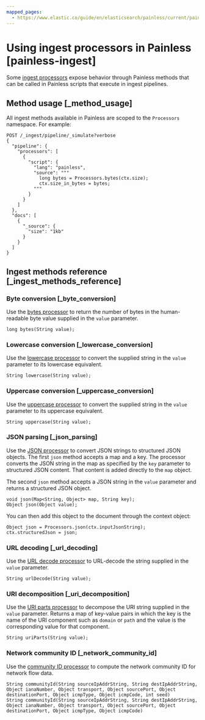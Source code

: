 ```yaml
---
mapped_pages:
  - https://www.elastic.co/guide/en/elasticsearch/painless/current/painless-ingest.html
---
```


# Using ingest processors in Painless [painless-ingest]

Some [ingest processors](/reference/ingestion-tools/enrich-processor/index.md) expose behavior through Painless methods that can be called in Painless scripts that execute in ingest pipelines.

## Method usage [_method_usage]

All ingest methods available in Painless are scoped to the `Processors` namespace. For example:

```console
POST /_ingest/pipeline/_simulate?verbose
{
  "pipeline": {
    "processors": [
      {
        "script": {
          "lang": "painless",
          "source": """
            long bytes = Processors.bytes(ctx.size);
            ctx.size_in_bytes = bytes;
          """
        }
      }
    ]
  },
  "docs": [
    {
      "_source": {
        "size": "1kb"
      }
    }
  ]
}
```


## Ingest methods reference [_ingest_methods_reference]

### Byte conversion [_byte_conversion]

Use the [bytes processor](/reference/ingestion-tools/enrich-processor/bytes-processor.md) to return the number of bytes in the human-readable byte value supplied in the `value` parameter.

```painless
long bytes(String value);
```


### Lowercase conversion [_lowercase_conversion]

Use the [lowercase processor](/reference/ingestion-tools/enrich-processor/lowercase-processor.md) to convert the supplied string in the `value` parameter to its lowercase equivalent.

```painless
String lowercase(String value);
```


### Uppercase conversion [_uppercase_conversion]

Use the [uppercase processor](/reference/ingestion-tools/enrich-processor/uppercase-processor.md) to convert the supplied string in the `value` parameter to its uppercase equivalent.

```painless
String uppercase(String value);
```


### JSON parsing [_json_parsing]

Use the [JSON processor](/reference/ingestion-tools/enrich-processor/json-processor.md) to convert JSON strings to structured JSON objects. The first `json` method accepts a map and a key. The processor converts the JSON string in the map as specified by the `key` parameter to structured JSON content. That content is added directly to the `map` object.

The second `json` method accepts a JSON string in the `value` parameter and returns a structured JSON object.

```painless
void json(Map<String, Object> map, String key);
Object json(Object value);
```

You can then add this object to the document through the context object:

```painless
Object json = Processors.json(ctx.inputJsonString);
ctx.structuredJson = json;
```


### URL decoding [_url_decoding]

Use the [URL decode processor](/reference/ingestion-tools/enrich-processor/urldecode-processor.md) to URL-decode the string supplied in the `value` parameter.

```painless
String urlDecode(String value);
```


### URI decomposition [_uri_decomposition]

Use the [URI parts processor](/reference/ingestion-tools/enrich-processor/uri-parts-processor.md) to decompose the URI string supplied in the `value` parameter. Returns a map of key-value pairs in which the key is the name of the URI component such as `domain` or `path` and the value is the corresponding value for that component.

```painless
String uriParts(String value);
```


### Network community ID [_network_community_id]

Use the [community ID processor](/reference/ingestion-tools/enrich-processor/community-id-processor.md) to compute the network community ID for network flow data.

```painless
String communityId(String sourceIpAddrString, String destIpAddrString, Object ianaNumber, Object transport, Object sourcePort, Object destinationPort, Object icmpType, Object icmpCode, int seed)
String communityId(String sourceIpAddrString, String destIpAddrString, Object ianaNumber, Object transport, Object sourcePort, Object destinationPort, Object icmpType, Object icmpCode)
```



